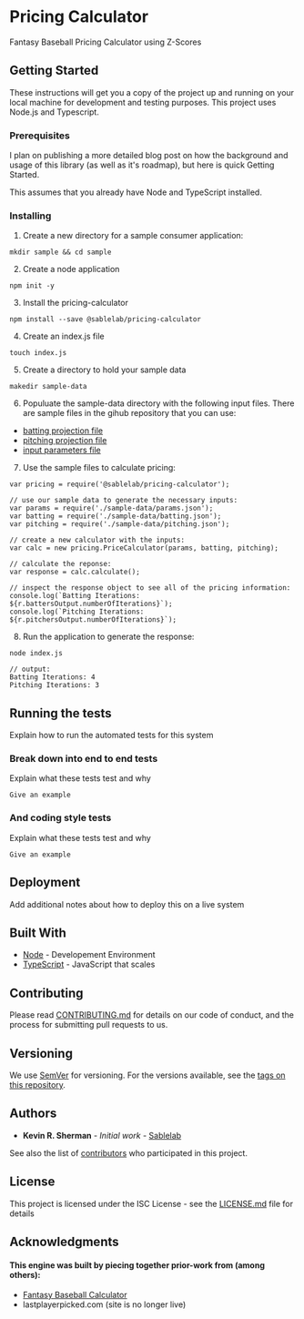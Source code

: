 # Pricing Calculator

Fantasy Baseball Pricing Calculator using Z-Scores 

## Getting Started

These instructions will get you a copy of the project up and running on your local machine for development and testing purposes. This project uses Node.js and Typescript.

### Prerequisites

I plan on publishing a more detailed blog post on how the background and usage of this library (as well as it's roadmap), but here is quick Getting Started.

This assumes that you already have Node and TypeScript installed.

### Installing

1. Create a new directory for a sample consumer application:

```
mkdir sample && cd sample
```

2. Create a node application

```
npm init -y
```

3. Install the pricing-calculator

```
npm install --save @sablelab/pricing-calculator
```

4. Create an index.js file

```
touch index.js
```

5. Create a directory to hold your sample data

```
makedir sample-data
```

6. Populuate the sample-data directory with the following input files. There are sample files in the gihub repository that you can use:
* [batting projection file](https://github.com/sablelab/pricing-calculator/blob/master/src/tests/test-data/batting.json)
* [pitching projection file](https://github.com/sablelab/pricing-calculator/blob/master/src/tests/test-data/pitching.json)
* [input parameters file](https://github.com/sablelab/pricing-calculator/blob/master/src/tests/test-data/params.json)

7. Use the sample files to calculate pricing:

```
var pricing = require('@sablelab/pricing-calculator');

// use our sample data to generate the necessary inputs:
var params = require('./sample-data/params.json');
var batting = require('./sample-data/batting.json');
var pitching = require('./sample-data/pitching.json');

// create a new calculator with the inputs:
var calc = new pricing.PriceCalculator(params, batting, pitching);

// calculate the reponse:
var response = calc.calculate();

// inspect the response object to see all of the pricing information:
console.log(`Batting Iterations: ${r.battersOutput.numberOfIterations}`);
console.log(`Pitching Iterations: ${r.pitchersOutput.numberOfIterations}`);
```

8. Run the application to generate the response:
```
node index.js

// output:
Batting Iterations: 4
Pitching Iterations: 3
```

## Running the tests

Explain how to run the automated tests for this system

### Break down into end to end tests

Explain what these tests test and why

```
Give an example
```

### And coding style tests

Explain what these tests test and why

```
Give an example
```

## Deployment

Add additional notes about how to deploy this on a live system

## Built With

* [Node](https://nodejs.org/en/) - Developement Environment
* [TypeScript](http://www.typescriptlang.org/) - JavaScript that scales

## Contributing

Please read [CONTRIBUTING.md](https://needlink.com) for details on our code of conduct, and the process for submitting pull requests to us.

## Versioning

We use [SemVer](http://semver.org/) for versioning. For the versions available, see the [tags on this repository](https://github.com/your/project/tags). 

## Authors

* **Kevin R. Sherman** - *Initial work* - [Sablelab](https://github.com/sablelab/)

See also the list of [contributors](https://github.com/your/project/contributors) who participated in this project.

## License

This project is licensed under the ISC License - see the [LICENSE.md](LICENSE.md) file for details

## Acknowledgments

#### This engine was built by piecing together prior-work from (among others):

* [Fantasy Baseball Calculator](http://fantasybaseballcalculator.webs.com/auction-price-determination)
* lastplayerpicked.com (site is no longer live)
